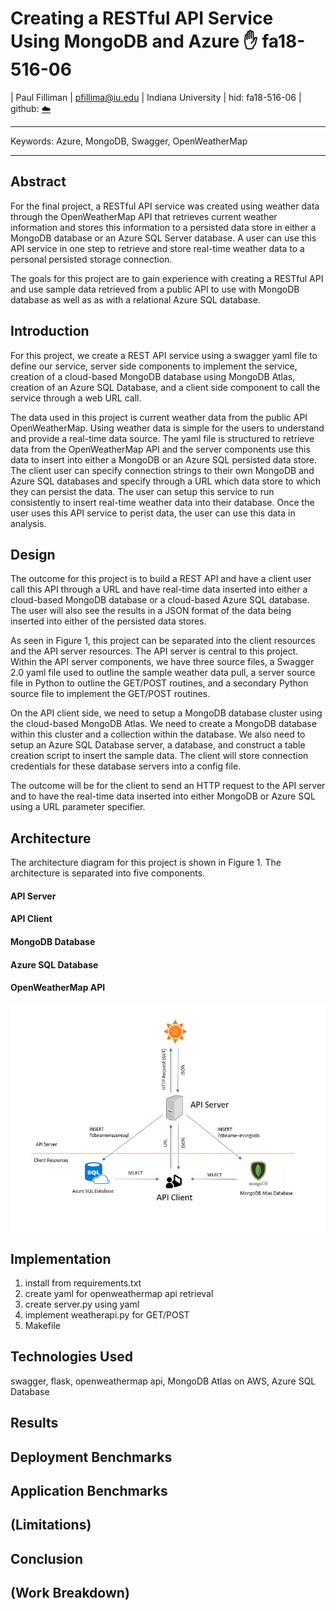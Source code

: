 # Creating a RESTful API Service Using MongoDB and Azure :hand: fa18-516-06

| Paul Filliman
| pfillima@iu.edu
| Indiana University
| hid: fa18-516-06
| github: [:cloud:](https://github.com/cloudmesh-community/fa18-516-06/blob/master/paper/paper.md)

---

Keywords: Azure, MongoDB, Swagger, OpenWeatherMap

---

## Abstract
For the final project, a RESTful API service was created using weather data through the OpenWeatherMap API that retrieves current weather information and stores this information to a persisted data store in either a MongoDB database or an Azure SQL Server database. A user can use this API service in one step to retrieve and store real-time weather data to a personal persisted storage connection.

The goals for this project are to gain experience with creating a RESTful API and use sample data retrieved from a public API to use with MongoDB database as well as as with a relational Azure SQL database.


## Introduction

For this project, we create a REST API service using a swagger yaml file to define our service, server side components to implement the service, creation of a cloud-based MongoDB database using MongoDB Atlas, creation of an Azure SQL Database, and a client side component to call the service through a web URL call.

The data used in this project is current weather data from the public API OpenWeatherMap. Using weather data is simple for the users to understand and provide a real-time data source. The yaml file is structured to retrieve data from the OpenWeatherMap API and the server components use this data to insert into either a MongoDB or an Azure SQL persisted data store. The client user can specify connection strings to their own MongoDB and Azure SQL databases and specify through a URL which data store to which they can persist the data. The user can setup this service to run consistently to insert real-time weather data into their database. Once the user uses this API service to perist data, the user can use this data in analysis.


## Design

The outcome for this project is to build a REST API and have a client user call this API through a URL and have real-time data inserted into either a cloud-based MongoDB database or a cloud-based Azure SQL database. The user will also see the results in a JSON format of the data being inserted into either of the persisted data stores.

As seen in Figure 1, this project can be separated into the client resources and the API server resources. The API server is central to this project. Within the API server components, we have three source files, a Swagger 2.0 yaml file used to outline the sample weather data pull, a server source file in Python to outline the GET/POST routines, and a secondary Python source file to implement the GET/POST routines.

On the API client side, we need to setup a MongoDB database cluster using the cloud-based MongoDB Atlas. We need to create a MongoDB database within this cluster and a collection within the database. We also need to setup an Azure SQL Database server, a database, and construct a table creation script to insert the sample data. The client will store connection credentials for these database servers into a config file.

The outcome will be for the client to send an HTTP request to the API server and to have the real-time data inserted into either MongoDB or Azure SQL using a URL parameter specifier.


## Architecture

The architecture diagram for this project is shown in Figure 1. The architecture is separated into five components.

#### API Server



#### API Client



#### MongoDB Database


#### Azure SQL Database


#### OpenWeatherMap API





![ArchitectureDiagram](images/Figure1.JPG)


## Implementation
1. install from requirements.txt
2. create yaml for openweathermap api retrieval
3. create server.py using yaml
4. implement weatherapi.py for GET/POST
5. Makefile


## Technologies Used
swagger, flask, openweathermap api, MongoDB Atlas on AWS, Azure SQL Database

## Results


## Deployment Benchmarks


## Application Benchmarks


## (Limitations)


## Conclusion


## (Work Breakdown)


